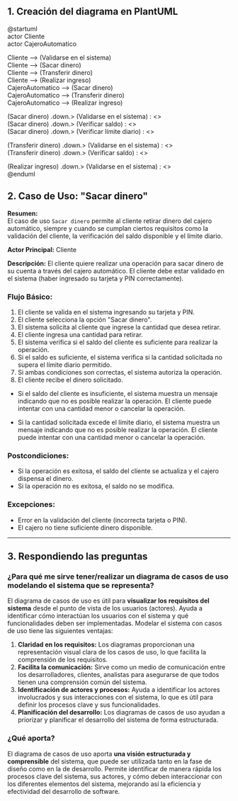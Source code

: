 ## 1. Creación del diagrama en PlantUML

@startuml  
actor Cliente  
actor CajeroAutomatico

Cliente --> (Validarse en el sistema)  
Cliente --> (Sacar dinero)  
Cliente --> (Transferir dinero)  
Cliente --> (Realizar ingreso)  
CajeroAutomatico --> (Sacar dinero)  
CajeroAutomatico --> (Transferir dinero)  
CajeroAutomatico --> (Realizar ingreso)  

(Sacar dinero) .down.> (Validarse en el sistema) : <<include>>  
(Sacar dinero) .down.> (Verificar saldo) : <<extend>>  
(Sacar dinero) .down.> (Verificar límite diario) : <<extend>>  

(Transferir dinero) .down.> (Validarse en el sistema) : <<include>>  
(Transferir dinero) .down.> (Verificar saldo) : <<extend>>

(Realizar ingreso) .down.> (Validarse en el sistema) : <<include>>  
@enduml

## 2. Caso de Uso: "Sacar dinero"

**Resumen:**  
El caso de uso ``Sacar dinero`` permite al cliente retirar dinero del cajero automático, siempre y cuando se cumplan ciertos requisitos como la validación del cliente, la verificación del saldo disponible y el límite diario.

**Actor Principal:** Cliente

**Descripción:** El cliente quiere realizar una operación para sacar dinero de su cuenta a través del cajero automático. El cliente debe estar validado en el sistema (haber ingresado su tarjeta y PIN correctamente).

### Flujo Básico:
1. El cliente se valida en el sistema ingresando su tarjeta y PIN.
2. El cliente selecciona la opción "Sacar dinero".
3. El sistema solicita al cliente que ingrese la cantidad que desea retirar.
4. El cliente ingresa una cantidad para retirar.
5. El sistema verifica si el saldo del cliente es suficiente para realizar la operación.
6. Si el saldo es suficiente, el sistema verifica si la cantidad solicitada no supera el límite diario permitido.
7. Si ambas condiciones son correctas, el sistema autoriza la operación.
8. El cliente recibe el dinero solicitado.

- Si el saldo del cliente es insuficiente, el sistema muestra un mensaje indicando que no es posible realizar la operación. El cliente puede intentar con una cantidad menor o cancelar la operación.

- Si la cantidad solicitada excede el límite diario, el sistema muestra un mensaje indicando que no es posible realizar la operación. El cliente puede intentar con una cantidad menor o cancelar la operación.

### Postcondiciones:
- Si la operación es exitosa, el saldo del cliente se actualiza y el cajero dispensa el dinero.
- Si la operación no es exitosa, el saldo no se modifica.

### Excepciones:
- Error en la validación del cliente (incorrecta tarjeta o PIN).
- El cajero no tiene suficiente dinero disponible.

---

## 3. Respondiendo las preguntas

### ¿Para qué me sirve tener/realizar un diagrama de casos de uso modelando el sistema que se representa?

El diagrama de casos de uso es útil para **visualizar los requisitos del sistema** desde el punto de vista de los usuarios (actores). Ayuda a identificar cómo interactúan los usuarios con el sistema y qué funcionalidades deben ser implementadas. Modelar el sistema con casos de uso tiene las siguientes ventajas:

1. **Claridad en los requisitos:** Los diagramas proporcionan una representación visual clara de los casos de uso, lo que facilita la comprensión de los requisitos.
2. **Facilita la comunicación:** Sirve como un medio de comunicación entre los desarrolladores, clientes, analistas para asegurarse de que todos tienen una comprensión común del sistema.
3. **Identificación de actores y procesos:** Ayuda a identificar los actores involucrados y sus interacciones con el sistema, lo que es útil para definir los procesos clave y sus funcionalidades.
4. **Planificación del desarrollo:** Los diagramas de casos de uso ayudan a priorizar y planificar el desarrollo del sistema de forma estructurada.

### ¿Qué aporta?

El diagrama de casos de uso aporta **una visión estructurada y comprensible** del sistema, que puede ser utilizada tanto en la fase de diseño como en la de desarrollo. Permite identificar de manera rápida los procesos clave del sistema, sus actores, y cómo deben interaccionar con los diferentes elementos del sistema, mejorando así la eficiencia y efectividad del desarrollo de software.
